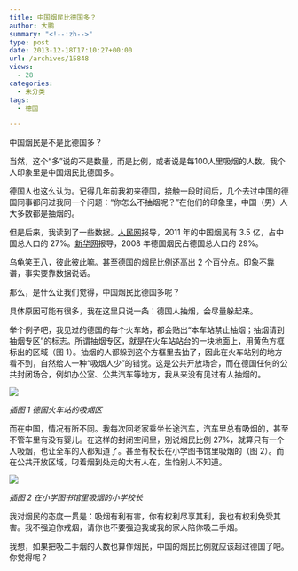 ```yaml
---
title: 中国烟民比德国多？
author: 大鹏
summary: "<!--:zh-->"
type: post
date: 2013-12-18T17:10:27+00:00
url: /archives/15848
views:
  - 28
categories:
  - 未分类
tags:
  - 德国

---
```

<!--:zh-->

中国烟民是不是比德国多？

当然，这个“多&#8221;说的不是数量，而是比例，或者说是每100人里吸烟的人数。我个人印象里是中国烟民比德国多。

德国人也这么认为。记得几年前我初来德国，接触一段时间后，几个去过中国的德国同事都问过我同一个问题：“你怎么不抽烟呢？”在他们的印象里，中国（男）人大多数都是抽烟的。

但是后来，我读到了一些数据。[人民网][1]报导，2011 年的中国烟民有 3.5 亿，占中国总人口的 27%。[新华网][2]报导，2008 年德国烟民占德国总人口的 29%。

乌龟笑王八，彼此彼此嘛。甚至德国的烟民比例还高出 2 个百分点。印象不靠谱，事实要靠数据说话。

那么，是什么让我们觉得，中国烟民比德国多呢？

<!--:-->

<!--more-->

<!--:zh-->

具体原因可能有很多，我在这里只说一条：德国人抽烟，会尽量躲起来。

举个例子吧，我见过的德国的每个火车站，都会贴出“本车站禁止抽烟；抽烟请到抽烟专区”的标志。所谓抽烟专区，就是在火车站站台的一块地面上，用黄色方框标出的区域（图 1）。抽烟的人都躲到这个方框里去抽了，因此在火车站别的地方看不到，自然给人一种“吸烟人少”的错觉。这是公共开放场合，而在德国任何的公共封闭场合，例如办公室、公共汽车等地方，我从来没有见过有人抽烟的。

![][3]

_插图 1 德国火车站的吸烟区_

而在中国，情况有所不同。我每次回老家乘坐长途汽车，汽车里总有吸烟的，甚至不管车里有没有婴儿。在这样的封闭空间里，别说烟民比例 27%，就算只有一个人吸烟，也让全车的人都知道了。甚至有校长在小学图书馆里吸烟的（图 2）。而在公共开放区域，叼着烟到处走的大有人在，生怕别人不知道。

![][4]

_插图 2 在小学图书馆里吸烟的小学校长_

我对烟民的态度一贯是：吸烟有利有害，你有权利尽享其利，我也有权利免受其害。我不强迫你戒烟，请你也不要强迫我或我的家人陪你吸二手烟。

我想，如果把吸二手烟的人数也算作烟民，中国的烟民比例就应该超过德国了吧。你觉得呢？

<!--:-->

 [1]: http://env.people.com.cn/GB/13834489.html
 [2]: http://news.xinhuanet.com/newscenter/2008-04/23/content_8031792.htm
 [3]: http://www.moana.de/Bilder/Tagebuecher/Tagebuch0108/P1070485.jpg
 [4]: http://s3photo.cn21edu.com/UpLoadImage/jlxxcxx/image/ArticlePhoto/97b8a2fc-3ab7-465a-9060-3bef7976babc.jpg
